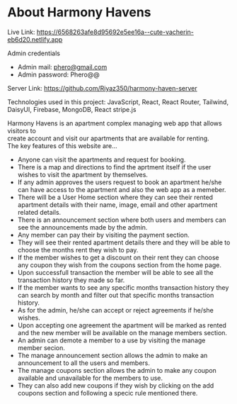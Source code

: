 # About Harmony Havens

Live Link: https://6568263afe8d95692e5ee16a--cute-vacherin-eb6d20.netlify.app

Admin credentials
- Admin mail: phero@gmail.com
- Admin password: Phero@@

Server Link: https://github.com/Riyaz350/harmony-haven-server

Technologies used in this project: JavaScript, React, React Router, Tailwind, DaisyUI, Firebase, MongoDB, React stripe.js

Harmony Havens is an apartment complex managing web app that allows visitors to <br> create account and visit our apartments that are available for renting. <br> The key features of this website are...
- Anyone can visit the apartments and request for booking.
- There is a map and directions to find the aprtment itself if the user wishes to visit the apartment by themselves.
- If any admin approves the users request to book an apartment he/she can have access to the apartment and also the web app as a memeber.
- There will be a User Home section where they can see their rented apartment details with their name, image, email and other apartment related details.
- There is an announcement section where both users and members can see the announcements made by the admin.
- Any member can pay their by visiting the payment section.
- They will see their rented apartment details there and they will be able to choose the months rent they wish to pay.
- If the member wishes to get a discount on their rent they can choose any coupon they wish from the coupons section from the home page.
- Upon successfull transaction the member will be able to see all the transaction history they made so far.
- If the member wants to see any specific months transaction history they can search by month and filter out that specific months transaction history.
- As for the admin, he/she can accept or reject agreements if he/she wishes.
- Upon accepting one agreement the apartment will be marked as rented and the new member will be available on the manage members section.
- An admin can demote a member to a use by visiting the manage member secion.
- The manage announcement section allows the admin to make an announcement to all the users and members.
- The manage coupons section allows the admin to make any coupon available and unavailable for the members to use.
- They can also add new coupons if they wish by clicking on the add coupons section and following a specic rule mentioned there.

